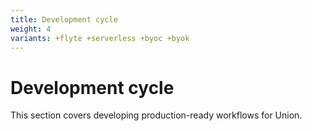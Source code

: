 ```yaml
---
title: Development cycle
weight: 4
variants: +flyte +serverless +byoc +byok
---
```


# Development cycle

This section covers developing production-ready workflows for Union.
